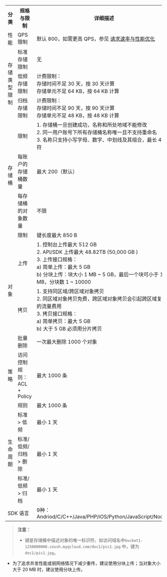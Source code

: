<table>
    <tr>
        <th>分类</th> 
        <th>规格与限制</th> 
    			<th>详细描述</th> 
   </tr>
    <tr>
        <td>性能</td>
    			<td>QPS 限制</td>
    			<td>默认 800，如需更高 QPS，参见 <a href="/document/product/436/13653">请求速率与性能优化</a> </td>
    </tr>
    	 <tr>
        <td rowspan="3">存储类型限制</td>
    			<td>标准存储限制</td>
    			<td>无</td>
    </tr>
    	 <tr>
        <td>低频存储限制</td>
    			<td>计费限制：<br>存储时间不足 30 天，按 30 天计算<br>存储单元不足 64 KB，按 64 KB 计算</td>
    </tr>
    	 <tr>
        <td>归档存储限制</td>
    			<td>计费限制：<br>存储时间不足 90 天，按 90 天计算<br>存储单元不足 48 KB，按 48 KB 计算</td>				
    </tr>
     <tr>
        <td rowspan="3">存储桶</td>
    			<td>限制</td>
    			<td>1. 存储桶一旦创建成功，名称和所处地域不能修改<br>2. 同一用户账号下所有存储桶名称唯一且不支持重命名<br>3. 名称只支持小写字母、数字、中划线及其组合，最长 40 字符</td>
     </tr>
    	 <tr>
    			<td> 每账户的存储桶数量</td>
    			<td>最大 200（默认）</td>
    		</tr>
    			<td> 每存储桶的对象数量</td>
    			<td> 不限</td>
    		<tr>
    			<td rowspan="4">对象</td>
    			<td>限制</td>
    			<td >键长度最大 850 B</td>
    		</tr>
    			<tr>
    			<td>上传</td>
    			<td>1. 控制台上传最大 512 GB<br>2. API/SDK 上传最大 48.82TB (50,000 GB )<br>3. 上传接口规格：<br><nbsp;> <nbsp;>a) 简单上传：最大 5 GB <br><nbsp;> <nbsp;>b) 分块上传：块大小 1 MB ~ 5 GB，最后一个块可小于 1 MB，分块数 1 ~ 10000</td>
    		</tr>
    		<tr>
    			<td >拷贝</td>
    			<td >1. 支持同区域/跨区域对象拷贝<br>2. 同区域对象拷贝免费，跨区域对象拷贝会引起跨区域复制的流量费用<br>3. 拷贝接口规格：<br><nbsp;> <nbsp;>a) 简单拷贝：最大 5 GB<br><nbsp;> <nbsp;>b) 大于 5 GB 必须用分片拷贝</td>
    		</tr>
    		<tr>
    			<td>批量删除</td>
    			<td>一次最大删除 1000 个对象</td>
    		</tr>
    		 <tr>
    			<td >策略</td>
    			<td >访问控制规则：<br>ACL + Policy</td>
    			<td >最大 1000 条</td>
    		</tr>
    		<tr>
    			<td rowspan="4">生命周期</td>
    			<td>规则</td>
    			<td >最大 1000 条</td>
    		</tr>
    		<tr>
    			<td >标准 > 低频</td>
    			<td >最小 1 天</td>
    		</tr>
    		 <tr>
    			<td >标准/低频/归档 > 删除</td>
    			<td >最小 1 天</td>
    		</tr>
    		 <tr>
    			<td >标准/低频 > 归档</td>
    			<td >最小 1 天</td>
    	  </tr>
    		<tr>
    			<td colspan="2">SDK 语言</td>
    			<td >9种：<br>Andriod/C/C++/Java/PHP/iOS/Python/JavaScript/Node.js </td>
    </tr>
</table>

> **注意：**
> - 键是存储桶中描述对象的唯一标识符，如访问域名中`bucket1-1250000000.cossh.myqcloud.com/doc1/pic1.jpg` 中，键为`doc1/pic1.jpg`。
- 为了追求并发性能或弱网络情况下减少重传，建议使用分块上传；当对象大小大于 20 MB 时，建议使用分块上传。
